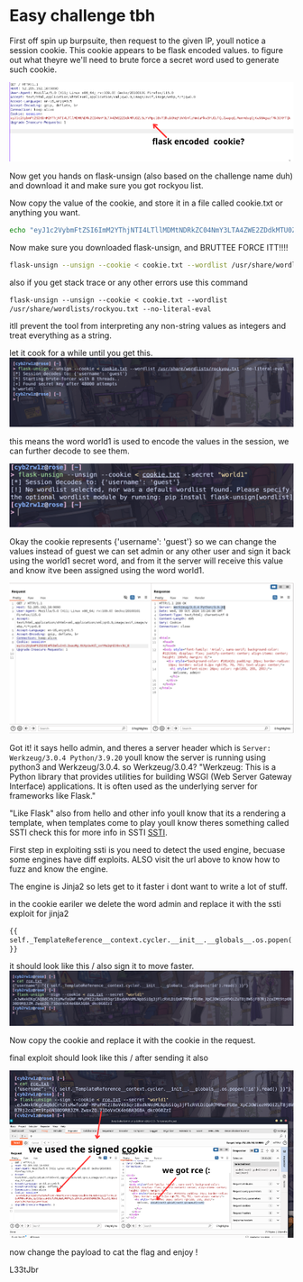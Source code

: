# Easy challenge tbh
First off spin up burpsuite, then request to the given IP, youll notice a session cookie. This cookie appears to be flask encoded values. to figure out what theyre we'll need to brute force a secret word used to generate such cookie.

![Alt text](Screenshot_2024-10-09_12-08-38.png)

Now get you hands on flask-unsign (also based on the challenge name duh) and download it and make sure you got rockyou list.

Now copy the value of the cookie, and store it in a file called cookie.txt or anything you want.

```sh
echo "eyJ1c2VybmFtZSI6ImM2YThjNTI4LTllMDMtNDRkZC04NmY3LTA4ZWE2ZDdkMTU0Zi5LYVRpc1BvT3hub0NqYUVXbVlzNmduYkw3YU0ifQ.ZwapqQ.RenHdsqGjKw98AguzfRk31NYfQk" > cookie.txt
```

Now make sure you downloaded flask-unsign, and BRUTTEE FORCE ITT!!!!
```sh
flask-unsign --unsign --cookie < cookie.txt --wordlist /usr/share/wordlists/rockyou.txt
```
also if you get stack trace or any other errors use this command 
```
flask-unsign --unsign --cookie < cookie.txt --wordlist /usr/share/wordlists/rockyou.txt --no-literal-eval
```
itll prevent the tool from interpreting any non-string values as integers and treat everything as a string.

let it cook for a while until you get this.
![anysing](Screenshot_2024-10-09_12-17-06.png)

this means the word world1 is used to encode the values in the session, we can further decode to see them.

![anysing](json.png)

Okay the cookie represents {'username': 'guest'} so we can change the values instead of guest we can set admin or any other user and sign it back using the world1 secret word, and from it the server will receive this value and know itve been assigned using the word world1.

![anysing](burpsuit.png)

Got it! it says hello admin, and theres a server header which is `Server: Werkzeug/3.0.4 Python/3.9.20` youll know the server is running using python3 and Werkzeug/3.0.4.
so Werkzeug/3.0.4? 
"Werkzeug: This is a Python library that provides utilities for building WSGI (Web Server Gateway Interface) applications. It is often used as the underlying server for frameworks like Flask."

"Like Flask" also from hello and other info youll know that its a rendering a template, when templates come to play youll know theres something called SSTI check this for more info in SSTI [SSTI](https://book.hacktricks.xyz/pentesting-web/ssti-server-side-template-injection).

First step in exploiting ssti is you need to detect the used engine, becuase some engines have diff exploits. ALSO visit the url above to know how to fuzz and know the engine.

The engine is Jinja2 so lets get to it faster i dont want to write a lot of stuff.

in the cookie eariler we delete the word admin and replace it with the ssti exploit for jinja2
```
{{ self._TemplateReference__context.cycler.__init__.__globals__.os.popen('id').read() }}
```

it should look like this / also sign it to move faster.
![anysing](exploit.png)

Now copy the cookie and replace it with the cookie in the request.

final exploit should look like this / after sending it also

![anysing](fullexploit.png.png)


now change the payload to cat the flag and enjoy !

L33tJbr



